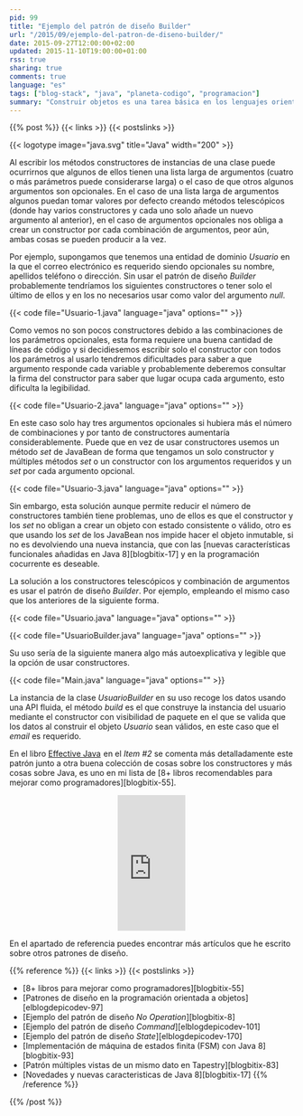 ```yaml
---
pid: 99
title: "Ejemplo del patrón de diseño Builder"
url: "/2015/09/ejemplo-del-patron-de-diseno-builder/"
date: 2015-09-27T12:00:00+02:00
updated: 2015-11-10T19:00:00+01:00
rss: true
sharing: true
comments: true
language: "es"
tags: ["blog-stack", "java", "planeta-codigo", "programacion"]
summary: "Construir objetos es una tarea básica en los lenguajes orientados a objetos. En Java, las instancias de una clase se crean con la palabra clave reservada _new_ y un método especial llamado constructor. Al diseñar una clase debemos tener algunas cuestiones para evitar varios constructores _telescópicos_, evitar constructores que son combinación de varios argumentos opcionales y permitir obtener instancias de objetos con estado válido. Si se nos presentan estas situaciones podemos usar el patrón de diseño _Builder_ que consiste en básicamente en una clase especializada en construir instancias de otra clase que podemos hacer usable con una API fluida y alguna cosa más deseable que explico en el artículo."
---
```


{{% post %}}
{{< links >}}
{{< postslinks >}}

{{< logotype image="java.svg" title="Java" width="200" >}}

Al escribir los métodos constructores de instancias de una clase puede ocurrirnos que algunos de ellos tienen una lista larga de argumentos (cuatro o más parámetros puede considerarse larga) o el caso de que otros algunos argumentos son opcionales. En el caso de una lista larga de argumentos algunos puedan tomar valores por defecto creando métodos telescópicos (donde hay varios constructores y cada uno solo añade un nuevo argumento al anterior), en el caso de argumentos opcionales nos obliga a crear un constructor por cada combinación de argumentos, peor aún, ambas cosas se pueden producir a la vez.

Por ejemplo, supongamos que tenemos una entidad de dominio _Usuario_ en la que el correo electrónico es requerido siendo opcionales su nombre, apellidos teléfono o dirección. Sin usar el patrón de diseño _Builder_ probablemente tendríamos los siguientes constructores o tener solo el último de ellos y en los no necesarios usar como valor del argumento _null_.

{{< code file="Usuario-1.java" language="java" options="" >}}

Como vemos no son pocos constructores debido a las combinaciones de los parámetros opcionales, esta forma requiere una buena cantidad de líneas de código y si decidiesemos escribir solo el constructor con todos los parámetros al usarlo tendremos dificultades para saber a que argumento responde cada variable y probablemente deberemos consultar la firma del constructor para saber que lugar ocupa cada argumento, esto dificulta la legibilidad.

{{< code file="Usuario-2.java" language="java" options="" >}}

En este caso solo hay tres argumentos opcionales si hubiera más el número de combinaciones y por tanto de constructores aumentaría considerablemente. Puede que en vez de usar constructores usemos un método _set_ de JavaBean de forma que tengamos un solo constructor y múltiples métodos _set_ o un constructor con los argumentos requeridos y un _set_ por cada argumento opcional.

{{< code file="Usuario-3.java" language="java" options="" >}}

Sin embargo, esta solución aunque permite reducir el número de constructores también tiene problemas, uno de ellos es que el constructor y los _set_ no obligan a crear un objeto con estado consistente o válido, otro es que usando los _set_ de los JavaBean nos impide hacer el objeto inmutable, si no es devolviendo una nueva instancia, que con las [nuevas características funcionales añadidas en Java 8][blogbitix-17] y en la programación cocurrente es deseable.

La solución a los constructores telescópicos y combinación de argumentos es usar el patrón de diseño _Builder_. Por ejemplo, empleando el mismo caso que los anteriores de la siguiente forma.

{{< code file="Usuario.java" language="java" options="" >}}

{{< code file="UsuarioBuilder.java" language="java" options="" >}}

Su uso sería de la siguiente manera algo más autoexplicativa y legible que la opción de usar constructores.

{{< code file="Main.java" language="java" options="" >}}

La instancia de la clase _UsuarioBuilder_ en su uso recoge los datos usando una API fluida, el método _build_ es el que construye la instancia del usuario mediante el constructor con visibilidad de paquete en el que se valida que los datos al construir el objeto _Usuario_ sean válidos, en este caso que el _email_ es requerido.

En el libro <a href="https://www.amazon.es/gp/product/0321356683/ref=as_li_ss_tl?ie=UTF8&camp=3626&creative=24822&creativeASIN=0321356683&linkCode=as2&tag=blobit-21">Effective Java</a><img src="https://ir-es.amazon-adsystem.com/e/ir?t=blobit-21&l=as2&o=30&a=0321356683" width="1" height="1" border="0" alt="" style="border:none !important; margin:0px !important;" /> en el _Item #2_ se comenta más detalladamente este patrón junto a otra buena colección de cosas sobre los constructores y más cosas sobre Java, es uno en mi lista de [8+ libros recomendables para mejorar como programadores][blogbitix-55].

<div class="media-amazon" style="text-align: center;">
    <iframe src="https://rcm-eu.amazon-adsystem.com/e/cm?lt1=_blank&bc1=000000&IS2=1&bg1=FFFFFF&fc1=000000&lc1=0000FF&t=blobit-21&o=30&p=8&l=as4&m=amazon&f=ifr&ref=ss_til&asins=0321356683&internal=1" style="width:120px;height:240px;" scrolling="no" marginwidth="0" marginheight="0" frameborder="0"></iframe>
</div>

En el apartado de referencia puedes encontrar más artículos que he escrito sobre otros patrones de diseño.

{{% reference %}}
{{< links >}}
{{< postslinks >}}
* [8+ libros para mejorar como programadores][blogbitix-55]
* [Patrones de diseño en la programación orientada a objetos][elblogdepicodev-97]
* [Ejemplo del patrón de diseño _No Operation_][blogbitix-8]
* [Ejemplo del patrón de diseño _Command_][elblogdepicodev-101]
* [Ejemplo del patrón de diseño _State_][elblogdepicodev-170]
* [Implementación de máquina de estados finita (FSM) con Java 8][blogbitix-93]
* [Patrón múltiples vistas de un mismo dato en Tapestry][blogbitix-83]
* [Novedades y nuevas caracteristicas de Java 8][blogbitix-17]
{{% /reference %}}

{{% /post %}}
